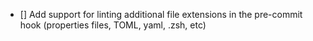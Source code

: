 - [] Add support for linting additional file extensions in the pre-commit hook (properties files, TOML, yaml, .zsh, etc)
